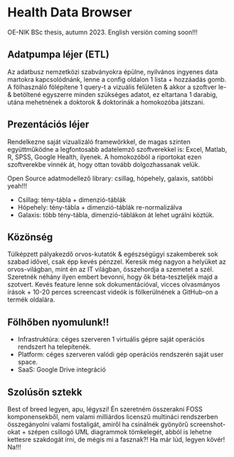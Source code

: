 # Health Data Browser
OE-NIK BSc thesis, autumn 2023. English versiön coming soon!!!

## Adatpumpa léjer (ETL)
Az adatbusz nemzetközi szabványokra épülne, nyilvános ingyenes data martokra kapcsolódnánk, lenne a config oldalon 1 lista + hozzáadás gomb. A fölhasználó fölépítene 1 query-t a vizuális felületen & akkor a szoftver le- & betöltené egyszerre minden szükséges adatot, ez eltartana 1 darabig, utána mehetnének a doktorok & doktorinák a homokozóba játszani.

## Prezentációs léjer
Rendelkezne saját vizualizáló framewörkkel, de magas szinten együttműködne a legfontosabb adatelemző szoftverekkel is: Excel, Matlab, R, SPSS, Google Health, ilyenek. A homokozóból a riportokat ezen szoftverekbe vinnék át, hogy ottan tovább dolgozhassanak velük. 

Open Source adatmodellező library: csillag, hópehely, galaxis, satöbbi yeah!!!
* Csillag: tény-tábla + dimenzió-táblák
* Hópehely: tény-tábla + dimenzió-táblák re-normalizálva
* Galaxis: több tény-tábla, dimenzió-táblákon át lehet ugrálni köztük.

## Közönség
Túlképzett pályakezdő orvos-kutatók & egészségügyi szakemberek sok szabad idővel, csak épp kevés pénzzel. Keresik még nagyon a helyüket az orvos-világban, mint én az IT világban, összehordja a szemetet a szél. Szeretnék néhány ilyen embert bevonni, hogy ők béta-teszteljék majd a szotvert. Kevés feature lenne sok dokumentációval, vicces olvasmányos írások + 10-20 perces screencast videók is fölkerülnének a GitHub-on a termék oldalára.

## Fölhőben nyomulunk!!
* Infrastruktúra: céges szerveren 1 virtuális gépre saját operációs rendszert ha telepítenék.
* Platform: céges szerveren valódi gép operációs rendszerén saját user space.
* SaaS: Google Drive integráció

## Szolúsön sztekk
Best of breed legyen, apu, légyszi! Én szeretném összerakni FOSS komponensekből, nem valami milliárdos licenszű multináci rendszerben összegányolni valami fostaligát, amiről ha csinálnék gyönyörű screenshot-okat + szépen csillogó UML diagrammok tömkelegét, abból is lehetne kettesre szakdogát írni, de mégis mi a fasznak?! Ha már lúd, legyen kövér! Na!!!
